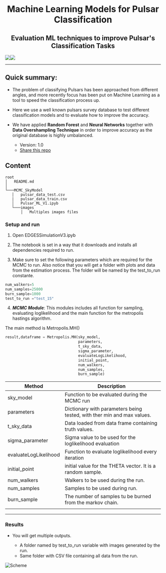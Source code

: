 <h1 align="center">Machine Learning Models for Pulsar Classification</h1>
<h2 align="center">Evaluation ML techniques to improve Pulsar's Classification Tasks</h2>

<img src="https://img.shields.io/badge/v1-mcmc-green" ><img src="https://img.shields.io/badge/python-3-yellowgreen" >


---




## Quick summary: ##

* The problem of classifying Pulsars has been approached from different angles, and more recently focus has been put on Machine Learning as a tool to speed the classification process up.

* Here we use a well known pulsars survey database to test different classification models and to evaluate how to improve the accuracy.

* We have applied **Random Forest** and **Neural Networks** together with **Data Overshampling Technique** in order to improve accuracy as the original database is highly umbalanced.


    - Version: 1.0
   -   [Share this repo](https://github.com/Jorgecardenas1/pulsar_classification_machine_learning)

## Content ##
```
root
│   README.md
│       
└───MCMC_SkyModel
   │   pulsar_data_test.csv
   |   pulsar_data_train.csv
   │   Pulsar_ML_V1.ipyb
   └───images
       │   Multiples images files
```

### Setup and run ###
1. Open EDGESSimulationV3.ipyb
2. The notebook is set in a way that it downloads and installs all dependencies required to run.

3. Make sure to set the following parameters which are required for the MCMC to run.
Also notice that you will get a folder with plots and data from the estimation process. The folder will be named by the test_to_run constante.

```python
num_walkers=5
num_samples=25000
burn_sample=1000
test_to_run ="test_15"

```

4. ***MCMC Module***:
This modules includes all function for sampling, evaluating loglikelihood and the main function for the metropolis hastings algorithm.

The main method is Metropolis.MH()

```python
result,dataframe = Metropolis.MH(sky_model,
                                 parameters,
                                 t_sky_data,
                                 sigma_parameter,
                                 evaluateLogLikelihood,
                                 initial_point,
                                 num_walkers,
                                 num_samples,
                                 burn_sample)
```

| Method                	| Description                                                            	|
|-----------------------	|------------------------------------------------------------------------	|
| sky_model             	| Function to be evaluated during the MCMC run                           	|
| parameters            	| Dictionary with parameters being tested, with ther min and max values. 	|
| t_sky_data            	| Data loaded from data frame containing truth values.                   	|
| sigma_parameter       	| Sigma value to be used for the loglikelihood evaluation                	|
| evaluateLogLikelihood 	| Function to evaluate loglikelihood every iteration                     	|
| initial_point         	| initial value for the THETA vector. It is a random sample.             	|
| num_walkers           	| Walkers to be used during the run.                                     	|
| num_samples           	| Samples to be used during run.                                         	|
| burn_sample           	| The number of samples tu be burned from the markov chain.              	|
|                       	|                                                                        	|
____

### Results ###

* You will get multiple outputs.
    
    * A folder  named by test_to_run variable with images generated by the run.
    * Same folder with CSV file containing all data from the run. 

![Scheme](MCMC_SkyModel/Results/pair_plot_KDE_Test9.png)